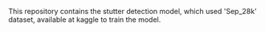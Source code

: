 This repository contains the stutter detection model, which used 'Sep_28k' dataset, available at kaggle to train the model.
